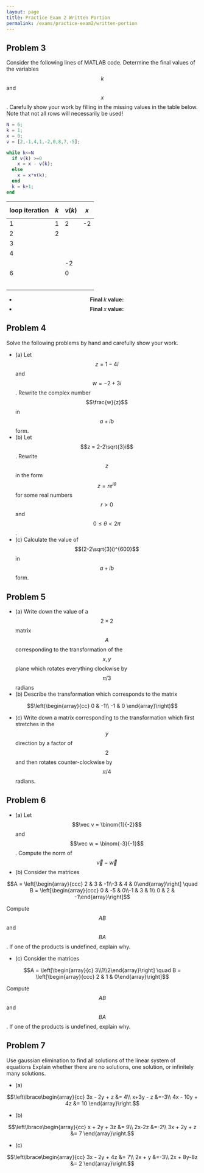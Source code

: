 ```yaml
---
layout: page
title: Practice Exam 2 Written Portion
permalink: /exams/practice-exam2/written-portion
---
```


## Problem 3
Consider the following lines of MATLAB code.  Determine the final values of the variables $$k$$ and $$x$$.  Carefully show your work by filling in the missing values in the table below.  Note that not all rows will necessarily be used!

```Matlab
N = 6;
k = 1;
x = 0;
v = [2,-1,4,1,-2,0,8,7,-5];

while k<=N
  if v(k) >=0
    x = x - v(k);
  else
    x = x*v(k);
  end
  k = k+1;
end
```

| loop iteration | $$k$$ | $$v(k)$$ | $$x$$ |
| -------------- | ----- | -------- | ----- |
|        1       |   1   |     2    |  -2   |
|        2       |   2   |          |       |
|        3       |       |          |       |
|        4       |       |          |       |
|                |       |    -2    |       |
|        6       |       |     0    |       |
|                |       |          |       |
|                |       |          |       |
|                |       |          |       |
|                |       |          |       |
|                |       |          |       |


* $$\textbf{Final $k$ value:}$$
* $$\textbf{Final $x$ value:}$$

## Problem 4

Solve the following problems by hand and carefully show your work.

* (a) Let $$z=1-4i$$ and $$w=-2+3i$$.  Rewrite the complex number $$\frac{w}{z}$$ in $$a+ib$$ form.
* (b) Let $$z = 2-2\sqrt{3}i$$.  Rewrite $$z$$ in the form $$z = re^{i\theta}$$ for some real numbers $$r>0$$ and $$0\leq \theta < 2\pi$$.
* (c) Calculate the value of $$(2-2\sqrt{3}i)^{600}$$ in $$a + ib$$ form.

## Problem 5

* (a) Write down the value of a $$2\times 2$$ matrix $$A$$ corresponding to the transformation of the $$x,y$$ plane which rotates everything clockwise by $$\pi/3$$ radians 
* (b) Describe the transformation which corresponds to the matrix

$$\left(\begin{array}{cc}
 0 & -1\\
-1 &  0
\end{array}\right)$$

* (c) Write down a matrix corresponding to the transformation which first stretches in the $$y$$ direction by a factor of $$2$$ and then rotates counter-clockwise by $$\pi/4$$ radians.

## Problem 6

* (a) Let $$\vec v = \binom{1}{-2}$$ and $$\vec w = \binom{-3}{-1}$$.
Compute the norm of $$\vec v-\vec w$$
* (b) Consider the matrices

$$A = \left[\begin{array}{ccc} 2 & 3 & -1\\-3 & 4 & 0\end{array}\right]
\quad
B = \left[\begin{array}{ccc} 0 & -5 & 0\\-1 & 3 & 1\\ 0 & 2 & -1\end{array}\right]$$

Compute $$AB$$ and $$BA$$.  If one of the products is undefined, explain why.

* (c) Consider the matrices

$$A = \left[\begin{array}{c} 3\\1\\2\end{array}\right]
\quad
B = \left[\begin{array}{ccc} 2 & 1 & 0\end{array}\right]$$

Compute $$AB$$ and $$BA$$.  If one of the products is undefined, explain why.

## Problem 7

Use gaussian elimination to find all solutions of the linear system of equations
Explain whether there are no solutions, one solution, or infinitely many solutions.

* (a)

$$\left\lbrace\begin{array}{cc}
3x - 2y + z &= 4\\
 x+3y - z &=-3\\
4x - 10y + 4z &= 10
\end{array}\right.$$

* (b)

$$\left\lbrace\begin{array}{cc}
x + 2y + 3z &= 9\\
2x-2z &=-2\\
3x + 2y + z &= 7
\end{array}\right.$$

* (c)

$$\left\lbrace\begin{array}{cc}
3x - 2y + 4z &= 7\\
2x + y &=-3\\
2x + 8y-8z &= 2
\end{array}\right.$$






